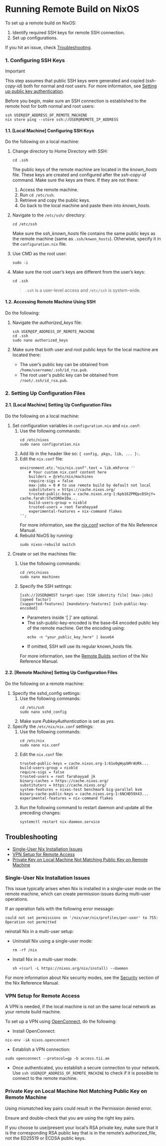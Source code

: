 <!--
    Copyright 2022-2024 TII (SSRC) and the Ghaf contributors
    SPDX-License-Identifier: CC-BY-SA-4.0
-->

# Running Remote Build on NixOS

To set up a remote build on NixOS:

1. Identify required SSH keys for remote SSH connection.
2. Set up configurations.

If you hit an issue, check [Troubleshooting](./remote_build_setup.md#troubleshooting).


### 1. Configuring SSH Keys

> [!IMPORTANT]
> This step assumes that public SSH keys were generated and copied (*ssh-copy-id*) both for normal and root users. For more information, see [Setting up public key authentication](https://www.ssh.com/academy/ssh/copy-id#setting-up-public-key-authentication).

Before you begin, make sure an SSH connection is established to the remote host for both normal and root users:

```
ssh USER@IP_ADDRESS_OF_REMOTE_MACHINE
nix store ping --store ssh://USER@REMOTE_IP_ADDRESS
```


#### 1.1. [Local Machine] Configuring SSH Keys

Do the following on a local machine:

1. Change directory to Home Directory with SSH:
    ```
    cd .ssh
    ```

    The public keys of the remote machine are located in the *known_hosts* file. These keys are created and configured after the *ssh-copy-id* command. Make sure the keys are there. If they are not there:

    1. Access the remote machine.
    2. Run `cd /etc/ssh`.
    3. Retrieve and copy the public keys.
    4. Go back to the local machine and paste them into *known_hosts*.


2. Navigate to the `/etc/ssh/` directory:
    ```
    cd /etc/ssh
    ```

    Make sure the *ssh_known_hosts* file contains the same public keys as the remote machine (same as `.ssh/knwon_hosts`). Otherwise, specify it in the `configuration.nix` file.

3. Use CMD as the root user:
   ```
   sudo -i
   ```
4. Make sure the root user’s keys are different from the user’s keys:
   ```
   cd .ssh
   ```
    > `.ssh` is a user-level access and `/etc/ssh` is system-wide.


#### 1.2. Accessing Remote Machine Using SSH

Do the following:

1. Navigate the *authorized_keys* file:
   ```
   ssh USER@IP_ADDRESS_OF_REMOTE_MACHINE
   cd .ssh
   sudo nano authorized_keys
   ```
2. Make sure that both user and root public keys for the local machine are located there:

   * The user’s public key can be obtained from `/home/username/.ssh/id_rsa.pub`.
   * The root user's public key can be obtained from `/root/.ssh/id_rsa.pub`.


### 2. Setting Up Configuration Files

#### 2.1. [Local Machine] Setting Up Configuration Files

Do the following on a local machine:

1. Set configuration variables in `configuration.nix` and `nix.conf`:
   1. Use the following commands:
        ```
        cd /etc/nixos
        sudo nano configuration.nix 
        ```
   2. Add lib in the header like so: `{ config, pkgs, lib, ... }:`.
   3. Edit the `nix.conf` file:
        ```
        environment.etc."nix/nix.conf".text = lib.mkForce ''
            # Your custom nix.conf content here
            builders = @/etc/nix/machines
            require-sigs = false
            max-jobs = 0 # to use remote build by default not local
            substituters = https://cache.nixos.org/
            trusted-public-keys = cache.nixos.org-1:6pb16ZPMQpcDShjY= cache.farah:STwtDRDeIDa...
            build-users-group = nixbld
            trusted-users = root farahayyad
            experimental-features = nix-command flakes
        '';
        ```
        For more information, see the [nix.conf](https://nixos.org/manual/nix/stable/command-ref/conf-file) section of the Nix Reference Manual.
   4. Rebuild NixOS by running:
        ```
        sudo nixos-rebuild switch
        ```
2. Create or set the machines file:
   1. Use the following commands:
        ```
        cd /etc/nixos
        sudo nano machines 
        ```
   2. Specify the SSH settings:
        ```
        [ssh://]USER@HOST target-spec [SSH identity file] [max-jobs] [speed factor]
        [supported-features] [mandatory-features] [ssh-public-key-encoded]
        ```
        * Parameters inside ‘[ ]’ are optional.
        * The ssh-public-key-encoded is the base-64 encoded public key of the remote machine. Get the encoding using:
            ```
            echo -n "your_public_key_here" | base64
            ```
        * If omitted, SSH will use its regular known_hosts file.
  
        For more information, see the [Remote Builds](https://nixos.org/manual/nix/stable/advanced-topics/distributed-builds.html) section of the Nix Reference Manual.


#### 2.2. [Remote Machine] Setting Up Configuration Files

Do the following on a remote machine:

1. Specify the sshd_config settings:
   1. Use the following commands:
        ```
        cd /etc/ssh
        sudo nano sshd_config
        ```
   2. Make sure *PubkeyAuthentication* is set as *yes*.
2. Specify the `/etc/nix/nix.conf` settings:
   1. Use the following commands:
        ```
        cd /etc/nix
        sudo nano nix.conf
        ```
   2. Edit the `nix.conf` file:
        ```
        trusted-public-keys = cache.nixos.org-1:61o0gWypbMrAURk...
        build-users-group = nixbld
        require-sigs = false
        trusted-users = root farahayyad jk
        binary-caches = https://cache.nixos.org/
        substituters = https://cache.nixos.org/
        system-features = nixos-test benchmark big-parallel kvm
        binary-cache-public-keys = cache.nixos.org-1:6NCHD59X43...
        experimental-features = nix-command flakes
        ```
   3. Run the following command to restart daemon and update all the preceding changes:
        ```
        systemctl restart nix-daemon.service
        ```


## Troubleshooting

* [Single-User Nix Installation Issues](./remote_build_setup.md#single-user-nix-installation-issues)
* [VPN Setup for Remote Access](./remote_build_setup.md#vpn-setup-for-remote-access)
* [Private Key on Local Machine Not Matching Public Key on Remote Machine](./remote_build_setup.md#private-key-on-local-machine-not-matching-public-key-on-remote-machine)


### Single-User Nix Installation Issues

This issue typically arises when Nix is installed in a single-user mode on the remote machine, which can create permission issues during multi-user operations.

If an operation fails with the following error message:

```
could not set permissions on '/nix/var/nix/profiles/per-user' to 755: Operation not permitted
```

reinstall Nix in a multi-user setup:

* Uninstall Nix using a single-user mode:

    ```
    rm -rf /nix
    ```
* Install Nix in a multi-user mode:

    ```
    sh <(curl -L https://nixos.org/nix/install) --daemon
    ```

For more information about Nix security modes, see the [Security](https://nixos.org/manual/nix/stable/installation/nix-security) section of the Nix Reference Manual.


### VPN Setup for Remote Access

A VPN is needed, if the local machine is not on the same local network as your remote build machine. 

To set up a VPN using [OpenConnect](https://www.infradead.org/openconnect/), do the following:

* Install OpenConnect:

```
nix-env -iA nixos.openconnect
```

* Establish a VPN connection:

```
sudo openconnect --protocol=gp -b access.tii.ae
```

* Once authenticated, you establish a secure connection to your network. Use `ssh USER@IP_ADDRESS_OF_REMOTE_MACHINE` to check if it is possible to connect to the remote machine.


### Private Key on Local Machine Not Matching Public Key on Remote Machine

Using mismatched key pairs could result in the Permission denied error.

Ensure and double-check that you are using the right key pairs.

If you choose to use/present your local’s RSA private key, make sure that it is the corresponding RSA public key that is in the remote’s authorized_file, not the ED25519 or ECDSA public keys.